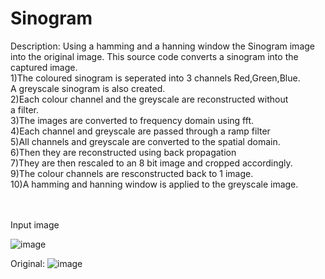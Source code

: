 # Sinogram


Description: 
Using a hamming and a hanning window the Sinogram image into the original image.
This source code converts a sinogram into the captured image.
<br>          1)The coloured sinogram is seperated into 3 channels Red,Green,Blue.
<br>           A greyscale sinogram is also created.
<br>          2)Each colour channel and the greyscale are reconstructed without
<br>            a filter. 
<br>          3)The images are converted to frequency domain using fft.
<br>          4)Each channel and greyscale are passed through a ramp filter
<br>          5)All channels and greyscale are converted to the spatial domain.
<br>          6)Then they are reconstructed using back propagation
<br>          7)They are then rescaled to an 8 bit image and cropped accordingly.
<br>          9)The colour channels are resconstructed back to 1 image.
<br>          10)A hamming and hanning window is applied to the greyscale image.

<br>
<br>
Input image
<br>

![image](https://user-images.githubusercontent.com/45408401/113201000-eddafe80-9260-11eb-8f1d-da3bbb6cb88f.png) 

Original: 
![image](https://user-images.githubusercontent.com/45408401/113201560-8a9d9c00-9261-11eb-9ca3-5033d5ca53ec.png)





